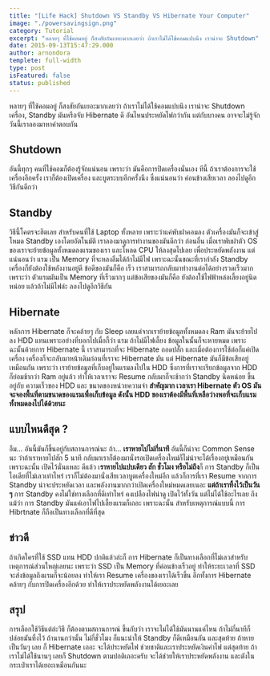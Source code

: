 ```yaml
---
title: "[Life Hack] Shutdown VS Standby VS Hibernate Your Computer"
image: "./powersavingsign.png"
category: Tutorial
excerpt: "หลายๆ ที่ใช้คอมอยู่ ก็สงสัยกันเยอะมากเลยว่า ถ้าเราไม่ได้ใช้คอมแปบนึง เราน่าจะ Shutdown"
date: 2015-09-13T15:47:29.000
author: arnondora
templete: full-width
type: post
isFeatured: false
status: published
---
```


หลายๆ ที่ใช้คอมอยู่ ก็สงสัยกันเยอะมากเลยว่า ถ้าเราไม่ได้ใช้คอมแปบนึง เราน่าจะ Shutdown เครื่อง, Standby มันหรือจับ Hibernate ดี อันไหนประหยัดไฟกว่ากัน แต่กับบางคน อาจจะไม่รู้จัก วันนี้เราลองมาหาคำตอบกัน

## Shutdown
อันนี้ทุกๆ คนที่ใช้คอมก็ต้องรู้จักแน่นอน เพราะว่า มันคือการปิดเครื่องนั่นเอง ทีนี้ ถ้าเราต้องการจะใช้เครื่องอีกครั้ง เราก็ต้องเปิดเครื่อง และบูตระบบอีกครั้งนึง ซึ่งแน่นอนว่า ค่อนข้างเสียเวลา ลองไปดูอีกวิธีกันดีกว่า

## Standby
วิธีนี้โคตรจะฮิตเลย สำหรับคนที่ใช้ Laptop ทั้งหลาย เพราะว่าแค่พับฝาคอมลง ตัวเครื่องมันก็จะเข้าสู่โหมด Standby เองโดยอัตโนมัติ เราลองมาดูการทำงานของมันดีกว่า ก่อนอื่น เมื่อเราพับฝาตัว OS ของเราจะย้ายข้อมูลทั้งหมดลงแรมของเรา และโหลด CPU ให้ลงสุดไปเลย เพื่อประหยัดพลังงาน แต่แน่นอนว่า แรม เป็น Memory ที่จะหลงลืมได้ถ้าไม่มีไฟ เพราะฉะนั้นขณะที่เรากำลัง Standby เครื่องก็ยังต้องใช้พลังงานอยู่ดี ข้อดีของมันก็คือ เร็ว เราสามารถกลับมาทำงานต่อได้อย่างรวดเร็วมาก เพราะว่า ตัวแรมมันเป็น Memory ที่เร็วมากๆ แต่ข้อเสียของมันก็คือ ยังต้องใช้ไฟฟ้าหล่อเลี้ยงอยู่นิดหน่อย แล้วถ้าไม่มีไฟล่ะ ลองไปดูอีกวิธีกัน

## Hibernate
หลักการ Hibernate ก็จะคล้ายๆ กับ Sleep เลยแต่จากเราย้ายข้อมูลทั้งหมดลง Ram มันจะย้ายไปลง HDD แทนเพราะอย่างที่บอกไปเมื่อกี้ว่า แรม ถ้าไม่มีไฟเลี้ยง ข้อมูลในนั้นก็จะหายหมด เพราะฉะนั้นด้วยการ Hibernate นี้ เราสามารถที่จะ Hibernate ถอดปลั๊ก และเมื่อต้องการใช้ต่อก็แค่เปิดเครื่อง เครื่องก็จะกลับมาหน้าเดิมก่อนที่เราจะ Hibernate มัน แต่ Hibernate มันก็มีข้อเสียอยู่เหมือนกัน เพราะว่า เราย้ายข้อมูลที่เก็บอยู่ในแรมลงไปใน HDD ซึ่งการที่เราจะเรียกข้อมูลจาก HDD ก็ย่อมช้ากว่า Ram อยู่แล้ว ทำให้เวลาเราจะ Resume กลับมาก็จะช้ากว่า Standby นิดหน่อย ขึ้นอยู่กับ ความเร็วของ HDD และ ขนาดของหน่วยความจำ **สำคัญมาก เวลาเรา Hibernate ตัว OS มันจะจองพื้นที่ตามขนาดของแรมเพื่อเก็บข้อมูล ดังนั้น HDD ของเราต้องมีพื้นที่เหลือว่างพอที่จะเก็บแรมทั้งหมดลงไปได้ด้วยนะ**

## แบบไหนดีสุด ?
อืม... อันนี้มันก็ขึ้นอยู่กับสถานการณ์นะ ถ้า...
**เราหายไปไม่กี่นาที** อันนี้ก็น่าจะ Common Sense นะ ว่าถ้าเราหายไปสัก 5 นาที กลับมาเราก็ต้องมานั่งรอเปิดเครื่องใหม่ก็ไม่น่าจะได้เรื่องอยู่เหมือนกัน เพราะฉะนั้น เปิดไว้นั่นแหละ ดีแล้ว
เ**ราหายไปแปบเดียว สัก ชั่วโมง หรือไม่ถึง**ก็ การ Standby ก็เป็นไอเดียที่ไม่เลวเท่าไหร่ เราก็ไม่ต้องมานั่งเสียเวลาบูตเครื่องใหม่อีก แล้วก็การที่เรา Resume จากการ Standby น่าจะประหยัดเวลา และพลังงานมากกว่าเปิดเครื่องใหม่หมดเลยเนอะ
**แต่ถ้าเราทิ้งไว้เป็นวัน ๆ** การ Standby คงไม่ใช่ทางเลือกที่ดีเท่าไหร่ คงเปลืองไฟน่าดู เปิดไว้ทั้งวัน แต่ไม่ได้ใช้อะไรเลย ถึงแม้ว่า การ Standby มันแค่เอาไฟไปเลี้ยงแรมก็เถอะ เพราะฉะนั้น สำหรับเหตุการณ์แบบนี้ การ Hibrtnate ก็ถือเป็นทางเลือกที่ดีที่สุด

## ข่าวดี
ถ้าเกิดใครที่ใช้ SSD แทน HDD ปกติแล้วล่ะก็ การ Hibernate ก็เป็นทางเลือกที่ไม่เลวสำหรับเหตุการณ์ส่วนใหญ่เลยนะ เพราะว่า SSD เป็น Memory ที่ค่อนข้างเร็วอยู่ ทำให้ระยะเวลาที่ SSD จะส่งข้อมูลถึงแรมก็จะน้อยลง ทำให้เรา Resume เครื่องของเราได้เร็วขึ้น อีกทั้งการ Hibernate คล้ายๆ กับการปิดเครื่องอีกด้วย ทำให้เราประหยัดพลังงานได้เยอะเลย

## สรุป
การเลือกใช้วิธีแต่ล่ะวิธี ก็ต้องตามสถานการณ์ ขึ้นกับว่า เราจะไม่ได้ใช้มันนานแค่ไหน ถ้าไม่กี่นาทีก็ปล่อยมันทิ้งไว้ ถ้านานกว่านั้น ไม่กี่ชั่วโมง ก็แนะนำให้ Standby ก็ดีเหมือนกัน และสุดท้าย ถ้าหายเป็นวันๆ เลย ก็ Hibernate เถอะ จะได้ประหยัดไฟ ช่วยชาติและเราประหยัดเงินค่าไฟ แต่สุดท้าย ถ้าเราไม่ได้ใช้นานๆ เลยก็ Shutdown ตามปกติเถอะครับ จะได้ช่วยให้เราประหยัดพลังงาน และตังในกระเป๋าเราได้เยอะเหมือนกันนะ
